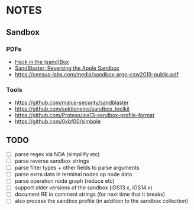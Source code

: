 # NOTES

## Sandbox

### PDFs

- [Hack in the (sand)Box](http://newosxbook.com/files/HITSB.pdf)
- [SandBlaster: Reversing the Apple Sandbox](https://arxiv.org/pdf/1608.04303.pdf)
- https://census-labs.com/media/sandbox-argp-csw2019-public.pdf

### Tools

- https://github.com/malus-security/sandblaster
- https://github.com/sektioneins/sandbox_toolkit
- https://github.com/Proteas/ios13-sandbox-profile-format
- https://github.com/0xbf00/simbple

## TODO

- [ ] parse regex via NDA (simpilify etc)
- [ ] parse reverse sandbox strings
- [ ] parse filter types + other fields to parse arguments
- [ ] parse extra data in terminal nodes op node data
- [ ] parse operation node graph (reduce etc)
- [ ] support older versions of the sandbox (iOS13.x, iOS14.x)
- [ ] document RE in comment strings (for next time that it breaks)
- [ ] also process the sandbox profile (in addition to the sandbox collection)
